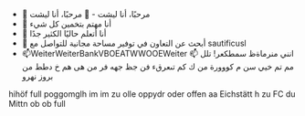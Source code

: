 - 👋 مرحبًا، أنا ليشت - 👋 مرحبًا، أنا ليشت 
- 👀 أنا مهتم بتخمين كل شيء 
- 🌱 أنا أتعلم حاليًا الكثير جدًا 
- 💞️ أبحث عن التعاون في توفير مساحة مجانية للتواصل مع sautificusl
- 📫WeiterWeiterBankVBOEATWWOOEWeiter 📫
انني منرماةظ سمطكعر!
تلل مم تم خيي سن م كووورة من ك كم تىعرقء فن جظ جهه فر من هى هم خ دطط من بروز نهرو

hihöf full poggomglh im im zu olle oppydr oder offen aa Eichstätt h zu FC du Mittn ob ob full
